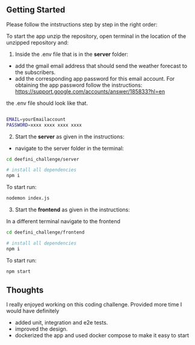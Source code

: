 ## Getting Started

Please follow the intstructions step by step in the right order:

To start the app unzip the repository, open terminal in the location of the unzipped repository and:

1. Inside the .env file that is in the **server** folder:

- add the gmail email address that should send the weather forecast to the subscribers.
- add the corresponding app password for this email account. For obtaining the app password follow the instructions: https://support.google.com/accounts/answer/185833?hl=en

the .env file should look like that.

```bash

EMAIL=yourEmailaccount
PASSWORD=xxxx xxxx xxxx xxxx

```

2. Start the **server** as given in the instructions:

- navigate to the server folder in the terminal:

```bash
cd deefini_challenge/server

# install all dependencies
npm i
```

To start run:

```bash
nodemon index.js
```

3. Start the **frontend** as given in the instructions:

In a different terminal navigate to the frontend

```bash
cd deefini_challenge/frontend

# install all dependencies
npm i
```

To start run:

```bash
npm start
```

## Thoughts

I really enjoyed working on this coding challenge. Provided more time I would have definitely

- added unit, integration and e2e tests.
- improved the design.
- dockerized the app and used docker compose to make it easy to start
